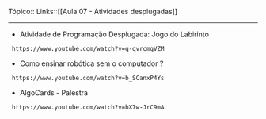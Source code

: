 Tópico::
Links::[[Aula 07 - Atividades desplugadas]]

---


- Atividade de Programação Desplugada: Jogo do Labirinto
```timestamp-url 
 https://www.youtube.com/watch?v=q-qvrcmqVZM
 ```

- Como ensinar robótica sem o computador ?
```timestamp-url 
 https://www.youtube.com/watch?v=b_SCanxP4Ys
 ```

- AlgoCards - Palestra
```timestamp-url 
 https://www.youtube.com/watch?v=bX7w-JrC9mA
 ```
